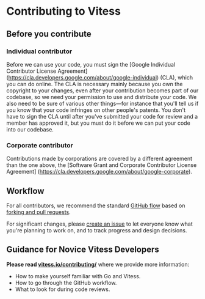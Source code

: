 # Contributing to Vitess

## Before you contribute

### Individual contributor

Before we can use your code, you must sign the
[Google Individual Contributor License Agreement]
(https://cla.developers.google.com/about/google-individual)
(CLA), which you can do online. The CLA is necessary mainly because you own the
copyright to your changes, even after your contribution becomes part of our
codebase, so we need your permission to use and distribute your code. We also
need to be sure of various other things—for instance that you'll tell us if you
know that your code infringes on other people's patents. You don't have to sign
the CLA until after you've submitted your code for review and a member has
approved it, but you must do it before we can put your code into our codebase.

### Corporate contributor

Contributions made by corporations are covered by a different agreement than
the one above, the
[Software Grant and Corporate Contributor License Agreement]
(https://cla.developers.google.com/about/google-corporate).

## Workflow

For all contributors, we recommend the standard [GitHub flow](https://guides.github.com/introduction/flow/)
based on [forking and pull requests](https://guides.github.com/activities/forking/).

For significant changes, please [create an issue](https://github.com/youtube/vitess/issues)
to let everyone know what you're planning to work on, and to track progress and design decisions.

## Guidance for Novice Vitess Developers

**Please read [vitess.io/contributing/](http://vitess.io/contributing/)** where we provide more information:

* How to make yourself familiar with Go and Vitess.
* How to go through the GitHub workflow.
* What to look for during code reviews.

